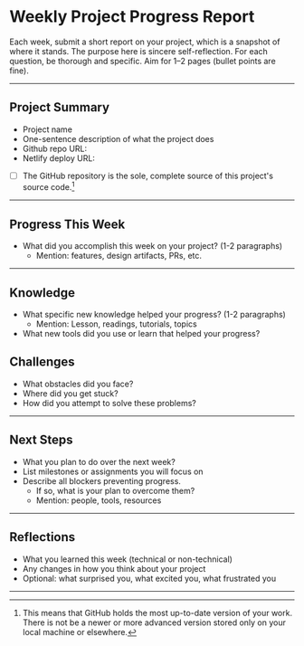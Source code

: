 # Weekly Project Progress Report

Each week, submit a short report on your project, which is a snapshot of where it stands. The purpose here is sincere self-reflection. For each question, be thorough and specific. Aim for 1–2 pages (bullet points are fine).

---

## Project Summary

- Project name  
- One-sentence description of what the project does  
- Github repo URL:
- Netlify deploy URL:
- [ ] The GitHub repository is the sole, complete source of this project's source code.[^1]

---

## Progress This Week

- What did you accomplish this week on your project? (1-2 paragraphs)
  - Mention: features, design artifacts, PRs, etc.

---

## Knowledge

- What specific new knowledge helped your progress? (1-2 paragraphs)
  - Mention: Lesson, readings, tutorials, topics
- What new tools did you use or learn that helped your progress?

## Challenges

- What obstacles did you face?  
- Where did you get stuck?  
- How did you attempt to solve these problems?  

---

## Next Steps

- What you plan to do over the next week?
- List milestones or assignments you will focus on  
- Describe all blockers preventing progress.
  - If so, what is your plan to overcome them?
  - Mention: people, tools, resources

---

## Reflections

- What you learned this week (technical or non-technical)  
- Any changes in how you think about your project  
- Optional: what surprised you, what excited you, what frustrated you  

---

[^1]: This means that GitHub holds the most up-to-date version of your work. There is not be a newer or more advanced version stored only on your local machine or elsewhere.
